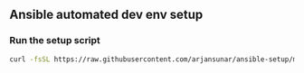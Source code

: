 ## Ansible automated dev env setup

### Run the setup script

```bash
curl -fsSL https://raw.githubusercontent.com/arjansunar/ansible-setup/main/setup.sh | sh
```

